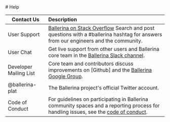 <link rel="stylesheet" href="/css/help-page.css"></link> 
# Help

| Contact Us | Description |
| ------------- | :------------- |
| User Support | [Ballerina on Stack Overflow]() Search and post questions with a #ballerina hashtag for answers from our engineers and the community. |
| User Chat | Get live support from other users and Ballerina core team in the [Ballerina Slack channel](https://ballerina-platform.slack.com/). |
| Developer Mailing List | Core team and contributors discuss improvements on [Github] and the [Ballerina Google Group](https://groups.google.com/forum/#!forum/ballerina-dev). |
| @ballerina-plat | The Ballerina project's official Twitter account. |
| Code of Conduct | For guidelines on participating in Ballerina community spaces and a reporting process for handling issues, see the [code of conduct](https://github.com/ballerina-lang/ballerina/blob/master/CODE_OF_CONDUCT). |
